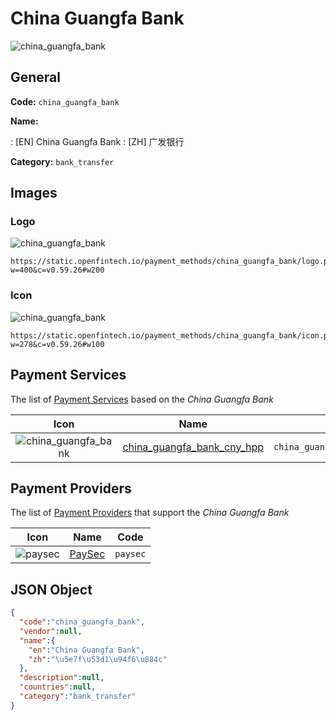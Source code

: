 
# China Guangfa Bank 
![china_guangfa_bank](https://static.openfintech.io/payment_methods/china_guangfa_bank/logo.png?w=400&c=v0.59.26#w200)  

## General 
**Code:** `china_guangfa_bank` 
 
**Name:** 
 
:	[EN] China Guangfa Bank 
:	[ZH] 广发银行 
 
**Category:** `bank_transfer` 
 

## Images 

### Logo 
![china_guangfa_bank](https://static.openfintech.io/payment_methods/china_guangfa_bank/logo.png?w=400&c=v0.59.26#w200)  

```
https://static.openfintech.io/payment_methods/china_guangfa_bank/logo.png?w=400&c=v0.59.26#w200
```  

### Icon 
![china_guangfa_bank](https://static.openfintech.io/payment_methods/china_guangfa_bank/icon.png?w=278&c=v0.59.26#w100)  

```
https://static.openfintech.io/payment_methods/china_guangfa_bank/icon.png?w=278&c=v0.59.26#w100
```  

## Payment Services 
 
The list of [Payment Services](/payment-services/) based on the _China Guangfa Bank_ 

|Icon|Name|Code| 
|:---:|:---:|:---:| 
|![china_guangfa_bank](https://static.openfintech.io/payment_methods/china_guangfa_bank/icon.png?w=278&c=v0.59.26#w100) |[china_guangfa_bank_cny_hpp](/payment-services/china_guangfa_bank_cny_hpp/)|`china_guangfa_bank_cny_hpp`| 
 

## Payment Providers 
 
The list of [Payment Providers](/payment-providers/) that support the _China Guangfa Bank_ 

|Icon|Name|Code| 
|:---:|:---:|:---:| 
|![paysec](https://static.openfintech.io/payment_providers/paysec/icon.png?w=278&c=v0.59.26#w100) |[PaySec](/payment-providers/paysec/)|`paysec`| 
 

## JSON Object 

```json
{
  "code":"china_guangfa_bank",
  "vendor":null,
  "name":{
    "en":"China Guangfa Bank",
    "zh":"\u5e7f\u53d1\u94f6\u884c"
  },
  "description":null,
  "countries":null,
  "category":"bank_transfer"
}
```  
